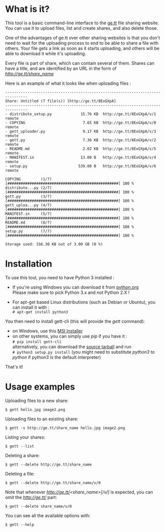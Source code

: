 # What is it?

This tool is a basic command-line interface to the [ge.tt](http://ge.tt/)
file sharing website.
You can use it to upload files, list and create shares, and also delete those.

One of the advantages of ge.tt over other sharing websites is that you don't
need to wait for the uploading process to end to be able to share a file
with others. Your file gets a link as soon as it starts uploading, and others
will be able to download it while it's uploading.

Every file is part of share, which can contain several of them.
Shares can have a title, and are identified by an URL in the form of
*http://ge.tt/share_name*

Here is an example of what it looks like when uploading files :

    --------------------------------------------------------------------------------
    Share: Untitled (7 file(s)) [http://ge.tt/8ExGXpA]
    --------------------------------------------------------------------------------
    - distribute_setup.py             15.76 KB  http://ge.tt/8ExGXpA/v/1  remote
    - COPYING                          7.65 KB  http://ge.tt/8ExGXpA/v/0  remote
    - gett_uploader.py                 9.17 KB  http://ge.tt/8ExGXpA/v/3  remote
    - gett.py                          7.36 KB  http://ge.tt/8ExGXpA/v/2  remote
    - README.md                        2.02 KB  http://ge.tt/8ExGXpA/v/5  remote
    - MANIFEST.in                     13.00 B   http://ge.tt/8ExGXpA/v/4  remote
    - setup.py                       539.00 B   http://ge.tt/8ExGXpA/v/6  remote
    
    COPYING         (1/7) [##################################################] 100 %
    distribute...py (2/7) [##################################################] 100 %
    gett.py         (3/7) [##################################################] 100 %
    gett_uploa...py (4/7) [##################################################] 100 %
    MANIFEST.in     (5/7) [##################################################] 100 %
    README.md       (6/7) [##################################################] 100 %
    setup.py        (7/7) [##################################################] 100 %
    
    Storage used: 316.30 KB out of 3.00 GB (0 %)

# Installation

To use this tool, you need to have Python 3 installed :

- If you're using Windows you can download it from
  [python.org](http://python.org/download/)  
  Please make sure to pick Python 3.x and not Python 2.X !

- For apt-get based Linux distributions (such as Debian or Ubuntu),
  you can install it with :  
  `# apt-get install python3`

You then need to install gett-cli (this will provide the *gett* command):

- on Windows, use this [MSI Installer](https://bitbucket.org/mickael9/gett-cli/downloads/gett-cli-0.2.1.win32.msi)
- on other systems, you can simply use *pip* if you have it :  
  `# pip install gett-cli`  
  alternatively, you can download the [source tarball](https://bitbucket.org/mickael9/gett-cli/get/v0.2.1.tar.bz2)
  and run  
  `# python3 setup.py install` (you might need to substitute *python3* to *python*
   if python3 is the default interpreter)

That's it!

# Usage examples

Uploading files to a new share:

    $ gett hello.jpg image2.png


Uploading files to an existing share:

    $ gett -s http://ge.tt/share_name hello.jpg image2.png


Listing your shares:

    $ gett --list


Deleting a share:

    $ gett --delete http://ge.tt/share_name


Deleting a file:

    $ gett --delete http://ge.tt/share_name/v/0


Note that whenever *http://ge.tt/<share_name>[/v/<fileid>]* is expected,
you can omit the *http://ge.tt/* part: 

    $ gett --delete share_name/v/0


You can see all the available options with:

    $ gett --help
